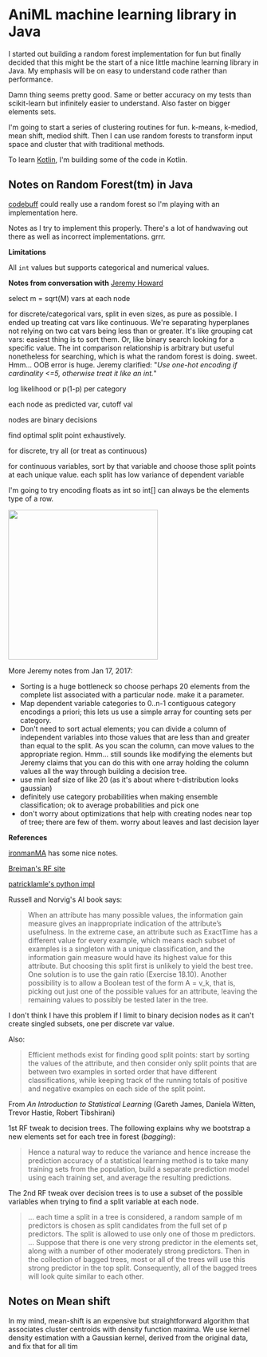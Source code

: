# AniML machine learning library in Java

I started out building a random forest implementation for fun but finally
decided that this might be the start of a nice little machine learning
library in Java. My emphasis will be on easy to understand code rather than
performance.

Damn thing seems pretty good. Same or better accuracy on my tests than scikit-learn but infinitely easier to understand. Also faster on bigger elements sets.

I'm going to start a series of clustering routines for fun. k-means, k-mediod, mean shift, mediod shift.  Then I can use random forests to transform input space and cluster that with traditional methods.

To learn [Kotlin](https://kotlinlang.org), I'm building some of the code in Kotlin.

## Notes on Random Forest(tm) in Java

[codebuff](https://github.com/antlr/codebuff) could really use a random forest so I'm playing with an implementation here.

Notes as I try to implement this properly. There's a lot of handwaving out there as well as incorrect implementations. grrr.

**Limitations**

All `int` values but supports categorical and numerical values.

**Notes from conversation with** [Jeremy Howard](https://www.usfca.edu/data-institute/about-us/researchers)

select m = sqrt(M) vars at each node

for discrete/categorical vars, split in even sizes, as pure as possible.
I ended up treating cat vars like continuous. We're separating hyperplanes not
relying on two cat vars being less than or greater. It's like
grouping cat vars: easiest thing is to sort them. Or, like
binary search looking for a specific value. The int comparison
relationship is arbitrary but useful nonetheless for searching,
which is what the random forest is doing. sweet.  Hmm... OOB error is huge.
Jeremy clarified: "*Use one-hot encoding if cardinality <=5, otherwise treat it like an int.*"

log likelihood or p(1-p) per category

each node as predicted var, cutoff val

nodes are binary decisions

find optimal split point exhaustively.

for discrete, try all (or treat as continuous)

for continuous variables, sort by that variable and choose those split points at each unique value. each split has low variance of dependent variable

I'm going to try encoding floats as int so int[] can always
be the elements type of a row.

<img src="images/whiteboard.jpg" width=300>

More Jeremy notes from Jan 17, 2017:

* Sorting is a huge bottleneck so choose perhaps 20 elements from the complete list associated with a particular node. make it a parameter.
* Map dependent variable categories to 0..n-1 contiguous category encodings a priori; this lets us use a simple array for counting sets per category.
* Don't need to sort actual elements; you can divide a column of independent variables into those values that are less than and greater than equal to the split. As you scan the column, can move values to the appropriate region. Hmm... still sounds like modifying the elements but Jeremy claims that you can do this with one array holding the column values all the way through building a decision tree.
* use min leaf size of like 20 (as it's about where t-distribution looks gaussian)
* definitely use category probabilities when making ensemble classification; ok to average probabilities and pick one
* don't worry about optimizations that help with creating nodes near top of tree; there are few of them. worry about leaves and last decision layer

**References**

[ironmanMA](https://github.com/ironmanMA/Random-Forest) has some nice notes.

[Breiman's RF site](https://www.stat.berkeley.edu/~breiman/RandomForests/cc_home.htm)

[patricklamle's python impl](http://www.patricklamle.com/Tutorials/Decision%20tree%20python/tuto_decision%20tree.html)

Russell and Norvig's AI book says:

> When an attribute has many possible values, the information
gain measure gives an inappropriate indication of the attribute’s usefulness. In the extreme
case, an attribute such as ExactTime has a different value for every example,
which means each subset of examples is a singleton with a unique classification, and
the information gain measure would have its highest value for this attribute. But choosing
this split first is unlikely to yield the best tree. One solution is to use the gain ratio
(Exercise 18.10). Another possibility is to allow a Boolean test of the form A = v_k, that
is, picking out just one of the possible values for an attribute, leaving the remaining
values to possibly be tested later in the tree.  

I don't think I have this problem if I limit to binary decision nodes as it can't create singled subsets, one per discrete var value.

Also:

> Efficient methods exist for finding good split points: start by sorting the values
of the attribute, and then consider only split points that are between two examples in
sorted order that have different classifications, while keeping track of the running totals
of positive and negative examples on each side of the split point.

From *An Introduction to Statistical Learning* (Gareth James, Daniela Witten, Trevor Hastie, Robert Tibshirani)

1st RF tweak to decision trees. The following explains why we bootstrap a new elements set for each tree in forest (*bagging*): 

> Hence a natural way to reduce the variance and hence increase the prediction
accuracy of a statistical learning method is to take many training sets
from the population, build a separate prediction model using each training
set, and average the resulting predictions.

The 2nd RF tweak over decision trees is to use a subset of the possible variables when trying to find a split variable at each node.

> ... each time a split in a tree is considered, a random sample of
m predictors is chosen as split candidates from the full set of p predictors.
The split is allowed to use only one of those m predictors. ... Suppose
that there is one very strong predictor in the elements set, along with a number
of other moderately strong predictors. Then in the collection of bagged 
trees, most or all of the trees will use this strong predictor in the top split.
Consequently, all of the bagged trees will look quite similar to each other.

## Notes on Mean shift

In my mind, mean-shift is an expensive but straightforward algorithm that associates cluster centroids with density function maxima. We use kernel density estimation with a Gaussian kernel, derived from the original data, and fix that for all tim